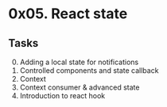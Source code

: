 # 0x05. React state


## Tasks
0. Adding a local state for notifications 
1. Controlled components and state callback 
2. Context 
3. Context consumer & advanced state 
4. Introduction to react hook 
